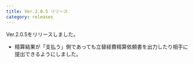 ```yaml
---
title: Ver.2.0.5 リリース
category: releases
---
```


Ver.2.0.5をリリースしました。

* 精算結果が「支払う」側であっても立替経費精算依頼書を出力したり相手に提出できるようにしました。
